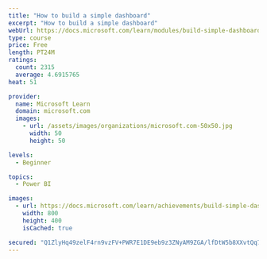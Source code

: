 ```yaml
---
title: "How to build a simple dashboard"
excerpt: "How to build a simple dashboard"
webUrl: https://docs.microsoft.com/learn/modules/build-simple-dashboard/
type: course
price: Free
length: PT24M
ratings:
  count: 2315
  average: 4.6915765
heat: 51

provider:
  name: Microsoft Learn
  domain: microsoft.com
  images:
    - url: /assets/images/organizations/microsoft.com-50x50.jpg
      width: 50
      height: 50

levels:
  - Beginner

topics:
  - Power BI

images:
  - url: https://docs.microsoft.com/learn/achievements/build-simple-dashboard-social.png
    width: 800
    height: 400
    isCached: true

secured: "Q1ZlyHq49zelF4rn9vzFV+PWR7E1DE9eb9z3ZNyAM9ZGA/lfDtW5b8XXvtQq7DFe+5/sxrTHOHWZ6WS6hYRwkSP2lAQZN3yZ6BNY9lhVh+TIV3YCUmr1sCklf8YWuJAdVzhH/U3VNNJC3fG24XOkcbCeja3Vw7E4HCOuQAN252xOe68caCpldGYaXmE3dUmzuERtJ92YTxm5z47HgZwr5NvNaahomts9R3AwtlVJdn7rgk6ZV1KxfXFhxsGdK59H4T640CLCP2IxQBC4v2rltLT/KIxA8IrJGwjiWJ5GQSVVKwd5T8vMsUnYxsoZJBKIfqb3WaGLigiI1CN+01JXUTcZCznHRKTWFqeVax50yBwk75+gjuvIBTH69Vk2c7SqUWMY+4QRczwiWlonxI/m5+S4WpluYZEWF0lmgirl2eA=;oZQmpEXx2FqFkcjKpewGwQ=="
---
```


